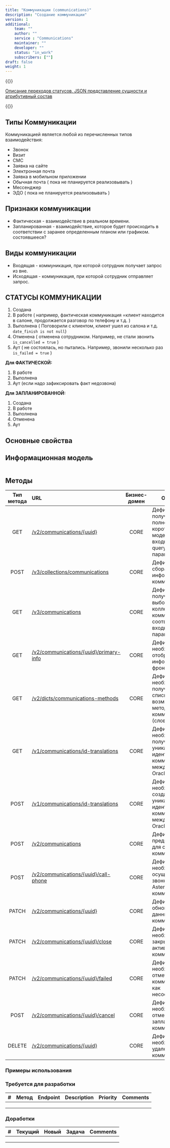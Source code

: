 ```yaml
---
title: "Коммуникации (communications)"
description: "Создание коммуникации"
version: 1
additional:
    team: ""
    author: ""
    service : "Communications"
    maintainer: ""
    developer: ""
    status: "in_work"
    subscribers: [""]
draft: false
weight: 1
---
```


{{<notice info>}}

[Описание переходов статусов, JSON представление сущности и атрибутивный состав](https://doc-communications-main.com-dev.int.rolfcorp.ru/02_info_model/02_entities/01_communication/)

{{</notice>}}


## Типы Коммуникации
Коммуникацией является любой из перечисленных типов взаимодействия:
* Звонок
* Визит
* СМС
* Заявка на сайте
* Электронная почта
* Заявка в мобильном приложении
* Обычная почта ( пока не планируется реализовывать )
* Мессенджер
* ЭДО ( пока не планируется реализовывать )

## Признаки коммуникации
* Фактическая - взаимодействие в реальном времени.
* Запланированная - взаимодействие, которое будет происходить в соответствии с заранее определенным планом или графиком.
состоявшееся?

## Виды коммуникации
* Входящая - коммуникация, при которой сотрудник получает запрос из вне.
* Исходящая - коммуникация, при которой сотрудник отправляет запрос.



## СТАТУСЫ КОММУНИКАЦИИ
1. Создана
2. В работе ( например, фактическая коммуникация =клиент находится в салоне, продолжается разговор по телефону и т.д. )
4. Выполнена ( Поговорили с клиентом, клиент ушел из салона и т.д. `date_finish is not null`)
5. Отменена ( отменена сотрудником. Например, не стали звонить `is_cancelled = true` )
6. Аут ( не состоялась, но пытались. Например, звонили несколько раз `is_failed = true` )

**Для ФАКТИЧЕСКОЙ:**
1. В работе
2. Выполнена 
3. Аут (если надо зафиксировать факт недозвона)

**Для ЗАПЛАНИРОВАННОЙ:**
1. Создана
2. В работе
3. Выполнена 
4. Отменена
5. Аут 


## Основные свойства


## Информационная модель

```json

```




## Методы

| Тип метода | URL                                      | Бизнес-домен | Описание                                                                                                                                        |
| :--------: | :--------------------------------------- | :----------: | ----------------------------------------------------------------------------------------------------------------------------------------------- |
| GET        | [/v2/communications/{uuid}](https://doc-communications-main.com-dev.int.rolfcorp.ru/03_methods/01_rest/01_communications/14_get_communication/)                                  | CORE         | Дефиниция для получения полной или короткой инфо-модели по входному UUID и query-параметрам                                                                                                                              |
| POST       | [/v3/collections/communications](https://doc-communications-main.com-dev.int.rolfcorp.ru/03_methods/01_rest/01_communications/15_get_communication_info_models_v3/)                   | CORE         | Дефиниция для сбора коллекции инфо-моделей коммуникаций                                                                                                                                    |
| GET        | [/v3/communications](https://doc-communications-main.com-dev.int.rolfcorp.ru/03_methods/01_rest/01_communications/12_get_communications/)                                 | CORE         | Дефиниция для получения выборки из коллекции коммуникаций в соответствии с входными параметрами                                                                                                                                     |
| GET        | [/v2/communications/{uuid}/primary-info](https://doc-communications-main.com-dev.int.rolfcorp.ru/03_methods/01_rest/01_communications/03_get_communication_primary_info/)   | CORE         | Дефиниция необходима для отображения информации на фронте                                                                                                                                          |
| GET        | [/v2/dicts/communications-methods](https://doc-communications-main.com-dev.int.rolfcorp.ru/03_methods/01_rest/01_communications/05_get_dicts_communications_methods/)                   | CORE         | Дефиниция необходима для получения списка возможных методов коммуникаций (словарь)                                                                                                                                       |
| GET        | [/v1/communications/id-translations](https://doc-communications-main.com-dev.int.rolfcorp.ru/03_methods/01_rest/01_communications/10_get_communication_id_translation/)                   | CORE         | Дефиниция необходима для получения связи уникальных идентификаторов коммуникации между Flora и Oracle                                                                                                               |
| POST       | [/v1/communications/id-translations](https://doc-communications-main.com-dev.int.rolfcorp.ru/03_methods/01_rest/01_communications/09_create_communication_id_translation/)                | CORE         | Дефиниция необходима для создания связи уникальных идентификаторов коммуникации между Flora и Oracle                                                                                                                                          |
| POST       | [/v2/communications](https://doc-communications-main.com-dev.int.rolfcorp.ru/03_methods/01_rest/01_communications/07_create_communication/)                               | CORE         | Дефиниция предназначена для создания коммуникации                                                                                                                                    |
| POST       | [/v2/communications/{uuid}/call-phone](https://doc-communications-main.com-dev.int.rolfcorp.ru/03_methods/01_rest/01_communications/08_communication_call_phone/)         | CORE         | Дефиниция необходима для осуществления звонка через Asterisk из коммуникации                                                                                                                                    |
| PATCH      | [/v2/communications/{uuid}](https://doc-communications-main.com-dev.int.rolfcorp.ru/03_methods/01_rest/01_communications/04_update_communication/)                               | CORE         | Дефиниция для обновления данных коммуникации                                                                                                                                    |
| PATCH      | [/v2/communications/{uuid}/close](https://doc-communications-main.com-dev.int.rolfcorp.ru/03_methods/01_rest/01_communications/06_update_communication_to_closed/)                     | CORE         | Дефиниция необходима для закрытия активной коммуникации                                                                                                                                    |
| PATCH      | [/v2/communications/{uuid}/failed](https://doc-communications-main.com-dev.int.rolfcorp.ru/03_methods/01_rest/01_communications/13_update_communication_to_failed/)                     | CORE         | Дефиниция необходима для отметки коммуникации как несостоявшейся                                                                                                                                  |
| POST       | [/v2/communications/{uuid}/cancel](https://doc-communications-main.com-dev.int.rolfcorp.ru/03_methods/01_rest/01_communications/16_update_communication_to_cancelled/)                  | CORE         | Дефиниция необходима для отмены запланированной коммуникации                                                                                                                                    |
| DELETE     | [/v2/communications/{uuid}](https://doc-communications-main.com-dev.int.rolfcorp.ru/03_methods/01_rest/01_communications/11_delete_communication/)                               | CORE         | Дефиниция необходима для удаления коммуникации                                                                                                                                    |


### Примеры использования



### Требуется для разработки

| #   | Метод | Endpoint | Description | Priority | Comments |
| --- | ----- | -------- | ----------- | -------- | -------- |
|     |       |          |             |          |          |
|     |       |          |             |          |          |
|     |       |          |             |          |          |


### Доработки

| #   | Текущий | Новый | Задача | Comments |
| --- | ------- | ----- | ------ | -------- |
|     |         |       |        |          |
|     |         |       |        |          |
|     |         |       |        |          |
